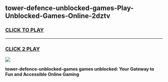 
## tower-defence-unblocked-games-Play-Unblocked-Games-Online-2dztv
<h3>
<a href="https://premium76.site?title=tower-defence-unblocked-games&ref=25A">CLICK TO PLAY</a></h3>
<hr>

<h3>
<a href="https://premium76.site?title=tower-defence-unblocked-games&ref=25A">CLICK 2 PLAY</a>
  
</h3>

<a href="https://premium76.site?title=tower-defence-unblocked-games&ref=25A"><img src="https://clearcache.store/games.png"></a>


**tower-defence-unblocked-games games unblocked: Your Gateway to Fun and Accessible Online Gaming**
